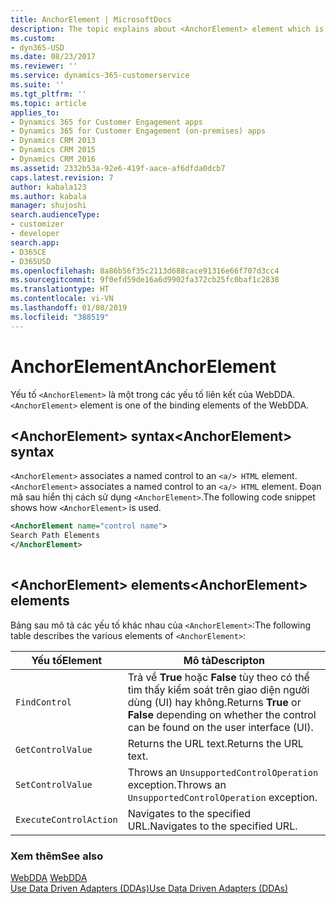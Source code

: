 ```yaml
---
title: AnchorElement | MicrosoftDocs
description: The topic explains about <AnchorElement> element which is one of the binding elements of the WebDDA.
ms.custom:
- dyn365-USD
ms.date: 08/23/2017
ms.reviewer: ''
ms.service: dynamics-365-customerservice
ms.suite: ''
ms.tgt_pltfrm: ''
ms.topic: article
applies_to:
- Dynamics 365 for Customer Engagement apps
- Dynamics 365 for Customer Engagement (on-premises) apps
- Dynamics CRM 2013
- Dynamics CRM 2015
- Dynamics CRM 2016
ms.assetid: 2332b53a-92e6-419f-aace-af6dfda0dcb7
caps.latest.revision: 7
author: kabala123
ms.author: kabala
manager: shujoshi
search.audienceType:
- customizer
- developer
search.app:
- D365CE
- D365USD
ms.openlocfilehash: 8a86b56f35c2113d688cace91316e66f707d3cc4
ms.sourcegitcommit: 9f0efd59de16a6d9902fa372cb25fc0baf1c2838
ms.translationtype: HT
ms.contentlocale: vi-VN
ms.lasthandoff: 01/08/2019
ms.locfileid: "388519"
---
```

# <a name="anchorelement"></a><span data-ttu-id="10da0-103">AnchorElement</span><span class="sxs-lookup"><span data-stu-id="10da0-103">AnchorElement</span></span>
<span data-ttu-id="10da0-104">Yếu tố `<AnchorElement>` là một trong các yếu tố liên kết của WebDDA.</span><span class="sxs-lookup"><span data-stu-id="10da0-104">`<AnchorElement>` element is one of the binding elements of the WebDDA.</span></span>  
  
## <a name="anchorelement-syntax"></a><span data-ttu-id="10da0-105">\<AnchorElement> syntax</span><span class="sxs-lookup"><span data-stu-id="10da0-105">\<AnchorElement> syntax</span></span>  
 <span data-ttu-id="10da0-106">`<AnchorElement>` associates a named control to an `<a/> HTML`  element.</span><span class="sxs-lookup"><span data-stu-id="10da0-106">`<AnchorElement>` associates a named control to an `<a/> HTML`  element.</span></span> <span data-ttu-id="10da0-107">Đoạn mã sau hiển thị cách sử dụng `<AnchorElement>`.</span><span class="sxs-lookup"><span data-stu-id="10da0-107">The following code snippet shows how `<AnchorElement>` is used.</span></span>  
  
```xml  
<AnchorElement name="control name">  
Search Path Elements  
</AnchorElement>  
  
```  
  
## <a name="anchorelement-elements"></a><span data-ttu-id="10da0-108">\<AnchorElement> elements</span><span class="sxs-lookup"><span data-stu-id="10da0-108">\<AnchorElement> elements</span></span>  
 <span data-ttu-id="10da0-109">Bảng sau mô tả các yếu tố khác nhau của `<AnchorElement>`:</span><span class="sxs-lookup"><span data-stu-id="10da0-109">The following table describes the various elements of `<AnchorElement>`:</span></span>  
  
|<span data-ttu-id="10da0-110">Yếu tố</span><span class="sxs-lookup"><span data-stu-id="10da0-110">Element</span></span>|<span data-ttu-id="10da0-111">Mô tả</span><span class="sxs-lookup"><span data-stu-id="10da0-111">Descripton</span></span>|  
|-------------|----------------|  
|`FindControl`|<span data-ttu-id="10da0-112">Trả về **True** hoặc **False** tùy theo có thể tìm thấy kiểm soát trên giao diện người dùng (UI) hay không.</span><span class="sxs-lookup"><span data-stu-id="10da0-112">Returns **True** or **False** depending on whether the control can be found on the user interface (UI).</span></span>|  
|`GetControlValue`|<span data-ttu-id="10da0-113">Returns the URL text.</span><span class="sxs-lookup"><span data-stu-id="10da0-113">Returns the URL text.</span></span>|  
|`SetControlValue`|<span data-ttu-id="10da0-114">Throws an `UnsupportedControlOperation` exception.</span><span class="sxs-lookup"><span data-stu-id="10da0-114">Throws an `UnsupportedControlOperation` exception.</span></span>|  
|`ExecuteControlAction`|<span data-ttu-id="10da0-115">Navigates to the specified URL.</span><span class="sxs-lookup"><span data-stu-id="10da0-115">Navigates to the specified URL.</span></span>|  
  
### <a name="see-also"></a><span data-ttu-id="10da0-116">Xem thêm</span><span class="sxs-lookup"><span data-stu-id="10da0-116">See also</span></span>  
 <span data-ttu-id="10da0-117">[WebDDA](../unified-service-desk/web-dda.md) </span><span class="sxs-lookup"><span data-stu-id="10da0-117">[WebDDA](../unified-service-desk/web-dda.md) </span></span>  
 [<span data-ttu-id="10da0-118">Use Data Driven Adapters (DDAs)</span><span class="sxs-lookup"><span data-stu-id="10da0-118">Use Data Driven Adapters (DDAs)</span></span>](../unified-service-desk/use-data-driven-adapters-ddas.md)
